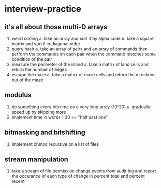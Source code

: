 # interview-practice

## it's all about those multi-D arrays

1. weird sorting
  a. take an array and sort it by alpha code
  b. take a square matrix and sort it in diagonal order
2. query hash
  a. take an array of pairs and an array of commands then perform the commands on each pair when the command matches some condition of the pair
3. measure the perimeter of the island
  a. take a matrix of land cells and return the number of edges
4. escape the maze
  a. take a matrix of maze cells and return the directions out of the maze

## modulus

1. do something every nth time on a very long array (10^20)
  a. gradually speed up by skipping more
2. implement time in words 1:30 == "half past one"

## bitmasking and bitshifting

1. implement chmod recursive on a list of files

## stream manipulation

1. take a stream of file permission change events from audit log and report the occurance of each type of change in percent total and percent recent
